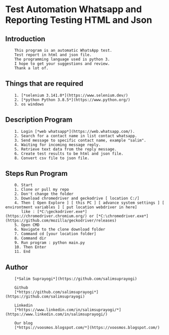 # Test Automation Whatsapp and Reporting Testing HTML and Json

## Introduction

        This program is an automatic WhatsApp test.
        Test report in html and json file.
        The programming language used is python 3.
        I hope to get your suggestions and review.
        Thank a lot of.

## Things that are required

        1. [*selenium 3.141.0*](https://www.selenium.dev/)
        2. [*python Python 3.8.5*](https://www.python.org/)
        3. os windows

## Description Program

        1. Login [*web whatsapp*](https://web.whatsapp.com/).
        2. Search for a contact name in list contact whatsapp.
        3. Send message to specific contact name, example "salim".
        4. Waiting for incoming message reply.
        5. Retrieve text data from the reply message.
        6. Create test results to be html and json file.
        8. Convert csv file to json file.

## Steps Run Program

        0. Start
        1. Clone or pull my repo
        2. Don't change the folder
        3. Download chromedriver and geckodrive [ location C:/]
        4. Then [ Open Explore ] [ this PC ] [ advance system settings ] [ environtment variables ] [ put location webdriver in here]
           like : [*C:\geckodriver.exe*](https://chromedriver.chromium.org/) or [*C:\chromedriver.exe*](https://github.com/mozilla/geckodriver/releases)
        5. Open CMD
        6. Navigate to the clone download folder
        7. Command cd [your location folder]
        8. Command dir
        9. Run program : python main.py
        10. Then Enter
        11. End

## Author

        [*Salim Suprayogi*](https://github.com/salimsuprayogi)

        Github
        [*https://github.com/salimsuprayogi*](https://github.com/salimsuprayogi)

        Linkedin
        [*https://www.linkedin.com/in/salimsuprayogi/*](https://www.linkedin.com/in/salimsuprayogi/)

        Our blog
        [*https://voosmos.blogspot.com/*](https://voosmos.blogspot.com/)